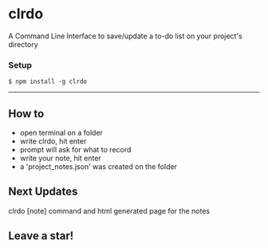 # clrdo
A Command Line Interface to save/update a to-do list on your project's directory

### Setup


```shell
$ npm install -g clrdo
```

---

## How to

- open terminal on a folder
- write clrdo, hit enter
- prompt will ask for what to record
- write your note, hit enter
- a 'project_notes.json' was created on the folder

## Next Updates

clrdo [note] command and html generated page for the notes

## Leave a star!
